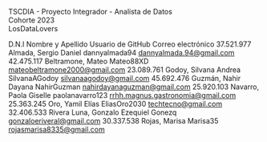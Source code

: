 TSCDIA - Proyecto Integrador - Analista de Datos 			
Cohorte 2023	
LosDataLovers				
				
D.N.I	         Nombre y Apellido		             Usuario de GitHub	                                Correo electrónico
37.521.977	Almada, Sergio Daniel 		            dannyalmada94	                                dannyalmada.94@gmail.com
42.475.117	Beltramone, Mateo		            Mateo88XD	                                        mateobeltramone2000@gmail.com
23.089.761	Godoy, Silvana Andrea 		            SilvanaAGodoy	                                silvanaagodoy@gmail.com
45.692.476	Guzmán, Nahir Dayana		            NahirGuzman	                                        nahirdayanaguzman@gmail.com
25.920.103	Navarro, Paola Giselle		            paolanavarro123	                                rrhh.magnus.gastronomia@gmail.com
25.363.245	Oro, Yamil Elías			    EliasOro2030                                        techtecno@gmail.com
32.406.533	Rivera Luna, Gonzalo Ezequiel		    Gonezq	                                        gonzaloeriveral@gmail.com
30.337.538	Rojas, Marisa		                    Marisa35	                                        rojasmarisa8335@gmail.com
